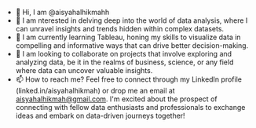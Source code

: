 - 👋 Hi, I am @aisyahalhikmahh
- 👀 I am nterested in delving deep into the world of data analysis, where I can unravel insights and trends hidden within complex datasets.
- 🌱 I am currently learning Tableau, honing my skills to visualize data in compelling and informative ways that can drive better decision-making.
- 💞️ I am looking to collaborate on projects that involve exploring and analyzing data, be it in the realms of business, science, or any field where data can uncover valuable insights.
- 📫 How to reach me? Feel free to connect through my LinkedIn profile (linked.in/aisyahalhikmah) or drop me an email at aisyahalhikmah@gmail.com. I'm excited about the prospect of connecting with fellow data enthusiasts and professionals to exchange ideas and embark on data-driven journeys together!

<!---
aisyahalhikmahh/aisyahalhikmahh is a ✨ special ✨ repository because its `README.md` (this file) appears on your GitHub profile.
You can click the Preview link to take a look at your changes.
--->
